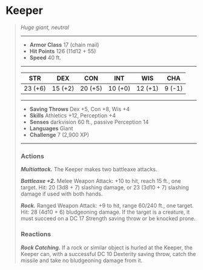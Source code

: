 # Keeper
>*Huge giant, neutral*
>___
>- **Armor Class** 17 (chain mail)
>- **Hit Points** 126 (11d12 + 55)
>- **Speed** 40 ft.
>___
>|STR|DEX|CON|INT|WIS|CHA|
>|:---:|:---:|:---:|:---:|:---:|:---:|
>|23 (+6)|15 (+2)|20 (+5)|10 (+0)|12 (+1)|9 (-1)|
>___
>- **Saving Throws** Dex +5, Con +8, Wis +4
>- **Skills** Athletics +12, Perception +4
>- **Senses** darkvision 60 ft., passive Perception 14
>- **Languages** Giant
>- **Challenge** 7 (2,900 XP)
>___
>### Actions
>***Multiattack.*** The Keeper makes two battleaxe attacks.  
>
>***Battleaxe +2.*** Melee Weapon Attack: +10 to hit, reach 15 ft., one target. Hit: 20 (3d8 + 7) slashing damage, or 23 (3d10 + 7) slashing damage if used with both hands.  
>
>***Rock.*** Ranged Weapon Attack: +9 to hit, range 60/240 ft., one target. Hit: 28 (4d10 + 6) bludgeoning damage. If the target is a creature, it must succeed on a DC 17 Strength saving throw or be knocked prone.  
>
>### Reactions
>***Rock Catching.*** If a rock or similar object is hurled at the Keeper, the Keeper can, with a successful DC 10 Dexterity saving throw, catch the missile and take no bludgeoning damage from it.